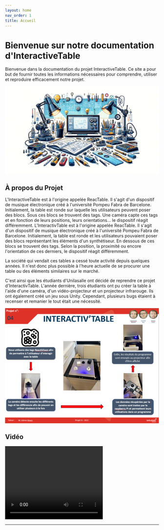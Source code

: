 ```yaml
---
layout: home
nav_order: 1
title: Accueil
---
```


# Bienvenue sur notre documentation d'InteractiveTable

Bienvenue dans la documentation du projet InteractiveTable. Ce site a pour but de fournir toutes les informations nécessaires pour comprendre, utiliser et reproduire efficacement notre projet.

![Illustration vectorielle colorée avec un fond blanc, montrant un atelier équipé pour un projet de conception mécanique, électronique et informatique](images/illustration.png)

## À propos du Projet

L'InteractiveTable est à l'origine appelée ReacTable. Il s'agit d'un dispositif de musique électronique créé à l'université Pompeu Fabra de Barcelone. Initialement, la table est ronde sur laquelle les utilisateurs peuvent poser des blocs. Sous ces blocs se trouvent des tags. Une caméra capte ces tags et en fonction de leurs positions, leurs orientations... le dispositif réagit différemment. 
L'InteractivTable est à l'origine appelée ReacTable. Il s'agit d'un dispositif de musique électronique créé à l'université Pompeu Fabra de Barcelone. Initialement, la table est ronde et les utilisateurs pouvaient poser des blocs représentant les éléments d'un synthétiseur. En dessous de ces blocs se trouvent des tags. Selon la position, la proximité ou encore l'orientation de ces derniers, le dispositif réagit différemment. 

La société qui vendait ces tables a cessé toute activité depuis quelques années. Il n'est donc plus possible à l'heure actuelle de se procurer une table ou des éléments similaires sur le marché. 

C'est ainsi que les étudiants d'Unilasalle ont décidé de reprendre ce projet d'InteractivTable. L'année dernière, trois étudiants ont pu créer la table à l'aide d'une caméra, d'un vidéo-projecteur et un projecteur infrarouge. Ils ont également créé un jeu sous Unity. Cependant, plusieurs bugs étaient à recenser et remanier le tout était une nécessité. 



![Poster projet](images/poster.png)

## Vidéo

<video width="320" height="240" controls>

  <source src="./images/ProjetI3.mp4" type="video/mp4">

</video>

---